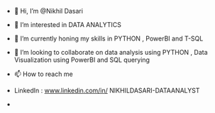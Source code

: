 - 👋 Hi, I’m @Nikhil Dasari
- 👀 I’m interested in DATA ANALYTICS
- 🌱 I’m currently honing my skills in PYTHON , PowerBI and T-SQL
- 💞️ I’m looking to collaborate on data analysis using PYTHON , Data Visualization using PowerBI and SQL querying
- 📫 How to reach me 
- LinkedIn : www.linkedin.com/in/
NIKHILDASARI-DATAANALYST


- 

<!---
NikhilDasari076/NikhilDasari076 is a ✨ special ✨ repository because its `README.md` (this file) appears on your GitHub profile.
You can click the Preview link to take a look at your changes.
--->
